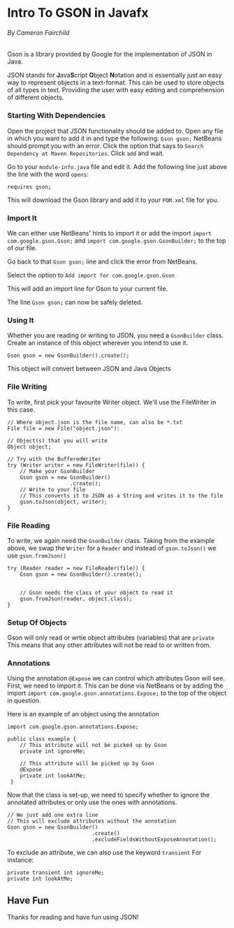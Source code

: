 # Intro To GSON in Javafx
###### By Cameron Fairchild

Gson is a library provided by Google for the implementation of JSON in Java.

JSON stands for **J**ava**S**cript **O**bject **N**otation and is essentially just an easy way to represent objects in a text-format. This can be used to store objects of all types in text. Providing the user with easy editing and comprehension of different objects.

### Starting With Dependencies
Open the project that JSON functionality should be added to. Open any file in which you want to add it in and type the following:
`Gson gson;`
NetBeans should prompt you with an error. Click the option that says to `Search Dependency at Maven Repositories`. Click `add` and wait.

Go to your `module-info.java` file and edit it.
Add the following line just above the line with the word `opens`:
```
requires gson;
```
This will download the Gson library and add it to your `POM.xml` file for you.

### Import It
We can either use NetBeans' hints to import it or add the import `import com.google.gson.Gson;` and `import com.google.gson.GsonBuilder;` to the top of our file.


Go back to that `Gson gson;` line and click the error from NetBeans.

Select the option to `Add import for com.google.gson.Gson`

This will add an import line for Gson to your current file.

The line `Gson gson;` can now be safely deleted.

### Using It
Whether you are reading or writing to JSON, you need a `GsonBuilder` class.
Create an instance of this object wherever you intend to use it. 

```
Gson gson = new GsonBuilder().create();
```
This object will convert between JSON and Java Objects

### File Writing
To write, first pick your favourite Writer object. We'll use the FileWriter in this case.
```
// Where object.json is the file name, can also be *.txt
File file = new File("object.json"): 

// Object(s) that you will write
Object object;

// Try with the BufferedWriter
try (Writer writer = new FileWriter(file)) {
    // Make your GsonBuilder
    Gson gson = new GsonBuilder()                   
                    .create();
    // Write to your file
    // This converts it to JSON as a String and writes it to the file
    gson.toJson(object, writer);
}
```

### File Reading
To write, we again need the `GsonBuilder` class.
Taking from the example above, we swap the `Writer` for a `Reader` and instead of `gson.toJson()` we use `gson.fromJson()`
```
try (Reader reader = new FileReader(file)) {
    Gson gson = new GsonBuilder().create();
    
    
    // Gson needs the class of your object to read it
    gson.fromJson(reader, object.class);
}
```
### Setup Of Objects
Gson will only read or wrtie object attributes (variables) that are `private`
This means that any other attributes will not be read to or written from. 
### Annotations

Using the annotation `@Expose` we can control which attributes Gson will see. 
First, we need to import it. This can be done via NetBeans or by adding the import `import com.google.gson.annotations.Expose;`
to the top of the object in question.

Here is an example of an object using the annotation
```
import com.google.gson.annotations.Expose;

public class example {
    // This attribute will not be picked up by Gson
    private int ignoreMe;
    
    // This attribute will be picked up by Gson
    @Expose
    private int lookAtMe;
 }
 ```
 Now that the class is set-up, we need to specify whether to ignore the annotated attributes or only use the ones with annotations.
 ```
 // We just add one extra line
 // This will exclude attributes without the annotation
 Gson gson = new GsonBuilder()
                            .create()
                            .excludeFieldsWithoutExposeAnnotation();
 ```
 To exclude an attribute, we can also use the keyword `transient`
 For instance:
 ```
 private transient int ignoreMe;
 private int lookAtMe;
 ```
 
## Have Fun

Thanks for reading and have fun using JSON!
